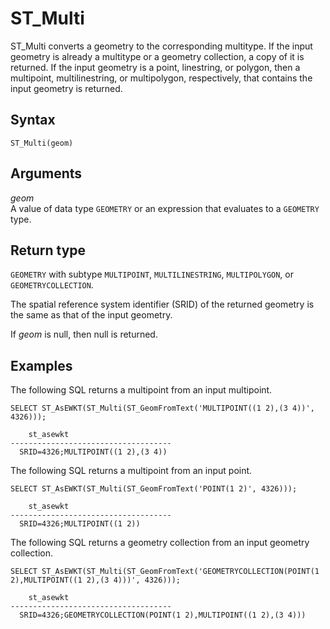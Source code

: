 # ST\_Multi<a name="ST_Multi-function"></a>

ST\_Multi converts a geometry to the corresponding multitype\. If the input geometry is already a multitype or a geometry collection, a copy of it is returned\. If the input geometry is a point, linestring, or polygon, then a multipoint, multilinestring, or multipolygon, respectively, that contains the input geometry is returned\. 

## Syntax<a name="ST_Multi-function-syntax"></a>

```
ST_Multi(geom)
```

## Arguments<a name="ST_Multi-function-arguments"></a>

 *geom*   
A value of data type `GEOMETRY` or an expression that evaluates to a `GEOMETRY` type\. 

## Return type<a name="ST_Multi-function-return"></a>

`GEOMETRY` with subtype `MULTIPOINT`, `MULTILINESTRING`, `MULTIPOLYGON`, or `GEOMETRYCOLLECTION`\. 

The spatial reference system identifier \(SRID\) of the returned geometry is the same as that of the input geometry\. 

If *geom* is null, then null is returned\. 

## Examples<a name="ST_Multi-function-examples"></a>

The following SQL returns a multipoint from an input multipoint\. 

```
SELECT ST_AsEWKT(ST_Multi(ST_GeomFromText('MULTIPOINT((1 2),(3 4))', 4326)));
```

```
    st_asewkt
------------------------------------
  SRID=4326;MULTIPOINT((1 2),(3 4))
```

The following SQL returns a multipoint from an input point\. 

```
SELECT ST_AsEWKT(ST_Multi(ST_GeomFromText('POINT(1 2)', 4326)));
```

```
    st_asewkt
------------------------------------
  SRID=4326;MULTIPOINT((1 2))
```

The following SQL returns a geometry collection from an input geometry collection\. 

```
SELECT ST_AsEWKT(ST_Multi(ST_GeomFromText('GEOMETRYCOLLECTION(POINT(1 2),MULTIPOINT((1 2),(3 4)))', 4326)));
```

```
    st_asewkt
------------------------------------
  SRID=4326;GEOMETRYCOLLECTION(POINT(1 2),MULTIPOINT((1 2),(3 4)))
```